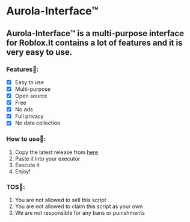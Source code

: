 # Aurola-Interface™️
## Aurola-Interface™️ is a multi-purpose interface for Roblox.It contains a lot of features and it is very easy to use.
<!---->
### Features💫:
- [x] Easy to use
- [x] Multi-purpose
- [x] Open source
- [x] Free
- [x] No ads
- [x] Full privacy
- [x] No data collection
<!---->
### How to use💭:
1. Copy the latest release from [here](https://raw.githubusercontent.com/Sino1507/Aurola-Interface/main/base.lua)
2. Paste it into your executor
3. Execute it
4. Enjoy!
<!---->
### TOS🤖:
1. You are not allowed to sell this script
2. You are not allowed to claim this script as your own
3. We are not responsible for any bans or punishments